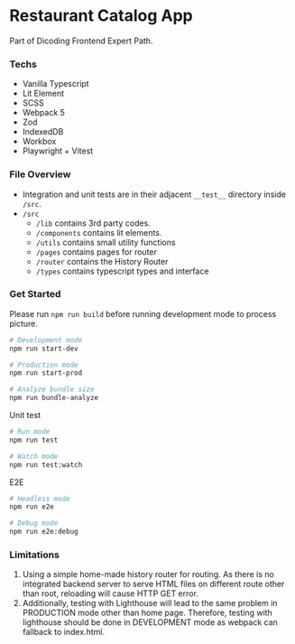 # Restaurant Catalog App
Part of Dicoding Frontend Expert Path.

### Techs
- Vanilla Typescript
- Lit Element
- SCSS
- Webpack 5
- Zod
- IndexedDB
- Workbox
- Playwright + Vitest

### File Overview
- Integration and unit tests are in their adjacent `__test__` directory inside `/src`.
- `/src`
    - `/lib` contains 3rd party codes.
    - `/components` contains lit elements.
    - `/utils` contains small utility functions
    - `/pages` contains pages for router
    - `/router` contains the History Router
    - `/types` contains typescript types and interface

### Get Started
Please run `npm run build` before running development mode to process picture.
```bash
# Development mode
npm run start-dev

# Production mode
npm run start-prod

# Analyze bundle size 
npm run bundle-analyze
```
Unit test
```bash
# Run mode
npm run test

# Watch mode
npm run test:watch
```
E2E
```bash
# Headless mode
npm run e2e

# Debug mode 
npm run e2e:debug
```

### Limitations
1. Using a simple home-made history router for routing. As there is no integrated backend server to serve HTML files on different route other than root, reloading will cause HTTP GET error.
2. Additionally, testing with Lighthouse will lead to the same problem in PRODUCTION mode other than home page. Therefore, testing with lighthouse should be done in DEVELOPMENT mode as webpack can fallback to index.html. 
